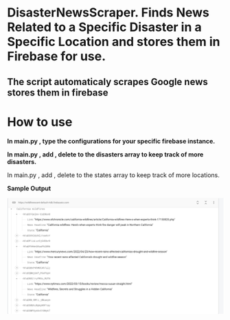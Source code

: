 # DisasterNewsScraper. Finds News Related to a Specific Disaster in a Specific Location and stores them in Firebase for use.

<h2>
The script automaticaly scrapes Google news  stores them in firebase </h2>

<h1> How to use </h1>

<b> In main.py , type the configurations for your specific firebase instance. </b>

<b> In main.py , add , delete to the disasters array to keep track of more disasters. </b>

</b> In main.py , add , delete to the states array to keep track of more locations. </b>

<b> Sample Output </b>

![Screenshot](Firebase.png)
